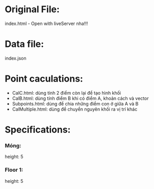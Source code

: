 # Original File: 
  index.html - Open with liveServer nha!!!
  
# Data file: 
  index.json
  
# Point caculations:
 - CalC.html: dùng tính 2 điểm còn lại để tạo hình khối
 - CalB.html: dùng tính điểm B khi có điểm A, khoản cách và vector
 - Subpoints.html: dùng để chia những điểm con ở giữa A và B
 - CalMultiple.html: dùng để chuyển nguyên khối ra vị trí khác
 
# Specifications:
### Móng:
  height: 5
 
### Floor 1:
  height: 5
